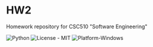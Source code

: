 # HW2
Homework repository for CSC510 "Software Engineering"

![Python](https://img.shields.io/badge/Made_With-Python-blue)
![License - MIT](https://img.shields.io/badge/License-MIT-blue)
![Platform-Windows](https://img.shields.io/badge/Platform-Windows-blue)
